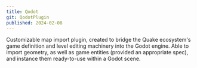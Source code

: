 ```yaml
---
title: Qodot
git: QodotPlugin
published: 2024-02-08
---
```


Customizable map import plugin, created to bridge the Quake ecosystem's game definition and level editing machinery into the Godot engine.
Able to import geometry, as well as game entities (provided an appropriate spec), and instance them ready-to-use within a Godot scene.

